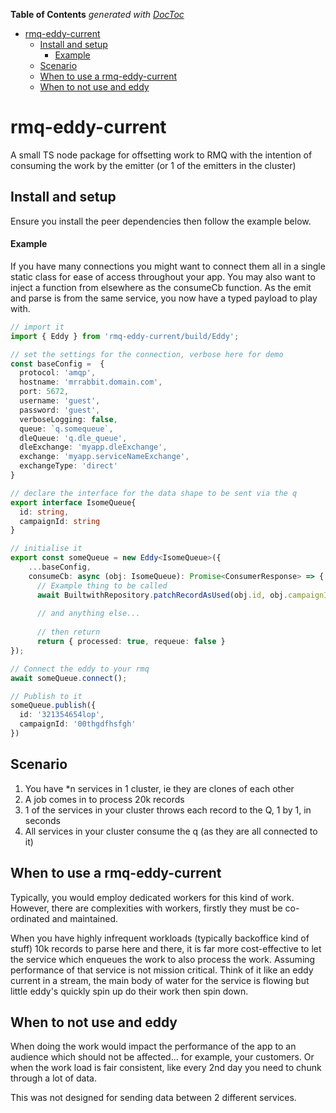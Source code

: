<!-- START doctoc generated TOC please keep comment here to allow auto update -->
<!-- DON'T EDIT THIS SECTION, INSTEAD RE-RUN doctoc TO UPDATE -->
**Table of Contents**  *generated with [DocToc](https://github.com/thlorenz/doctoc)*

- [rmq-eddy-current](#rmq-eddy-current)
  - [Install and setup](#install-and-setup)
      - [Example](#example)
  - [Scenario](#scenario)
  - [When to use a rmq-eddy-current](#when-to-use-a-rmq-eddy-current)
  - [When to not use and eddy](#when-to-not-use-and-eddy)

<!-- END doctoc generated TOC please keep comment here to allow auto update -->

# rmq-eddy-current

A small TS node package for offsetting work to RMQ with the intention of consuming the work by the emitter (or 1 of the emitters in the cluster)


## Install and setup
Ensure you install the peer dependencies then follow the example below.

#### Example
If you have many connections you might want to connect them all in a single static class for ease of access throughout your app.
You may also want to inject a function from elsewhere as the consumeCb function.
As the emit and parse is from the same service, you now have a typed payload to play with.

```typescript
// import it
import { Eddy } from 'rmq-eddy-current/build/Eddy';

// set the settings for the connection, verbose here for demo
const baseConfig =  {
  protocol: 'amqp',
  hostname: 'mrrabbit.domain.com',
  port: 5672,
  username: 'guest',
  password: 'guest',
  verboseLogging: false,
  queue: `q.somequeue`,
  dleQueue: 'q.dle_queue',
  dleExchange: 'myapp.dleExchange',
  exchange: 'myapp.serviceNameExchange',
  exchangeType: 'direct'
}

// declare the interface for the data shape to be sent via the q
export interface IsomeQueue{
  id: string,
  campaignId: string
}

// initialise it
export const someQueue = new Eddy<IsomeQueue>({
    ...baseConfig,
    consumeCb: async (obj: IsomeQueue): Promise<ConsumerResponse> => {
      // Example thing to be called
      await BuiltwithRepository.patchRecordAsUsed(obj.id, obj.campaignId)
      
      // and anything else...
      
      // then return
      return { processed: true, requeue: false }
});

// Connect the eddy to your rmq 
await someQueue.connect();

// Publish to it
someQueue.publish({
  id: '321354654lop',
  campaignId: '00thgdfhsfgh'
})
```

## Scenario
1. You have *n services in 1 cluster, ie they are clones of each other
2. A job comes in to process 20k records
3. 1 of the services in your cluster throws each record to the Q, 1 by 1, in seconds
4. All services in your cluster consume the q (as they are all connected to it)

## When to use a rmq-eddy-current
Typically, you would employ dedicated workers for this kind of work. However, there are complexities with workers, firstly they must be co-ordinated and maintained.

When you have highly infrequent workloads (typically backoffice kind of stuff) 10k records to parse here and there, it is far more cost-effective to let the service which enqueues the work to also process the work. Assuming performance of that service is not mission critical. Think of it like an eddy current in a stream, the main body of water for the service is flowing but little eddy's quickly spin up do their work then spin down.

## When to not use and eddy
When doing the work would impact the performance of the app to an audience which should not be affected... for example, your customers. Or when the work load is fair consistent, like every 2nd day you need to chunk through a lot of data.

This was not designed for sending data between 2 different services.

